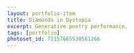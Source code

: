 ```yaml
---
layout: portfolio-item
title: Diamonds in Dystopia
excerpt: Generative poetry performance.
tags: [portfolio]
photoset_id: 72157665538561266
---
```

